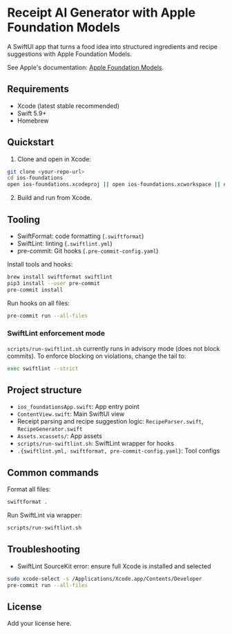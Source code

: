 # Receipt AI Generator with Apple Foundation Models

A SwiftUI app that turns a food idea into structured ingredients and recipe suggestions with Apple Foundation Models.

See Apple's documentation: [Apple Foundation Models](https://developer.apple.com/documentation/FoundationModels).

## Requirements
- Xcode (latest stable recommended)
- Swift 5.9+
- Homebrew

## Quickstart
1. Clone and open in Xcode:
```bash
git clone <your-repo-url>
cd ios-foundations
open ios-foundations.xcodeproj || open ios-foundations.xcworkspace || open .
```
2. Build and run from Xcode.

## Tooling
- SwiftFormat: code formatting (`.swiftformat`)
- SwiftLint: linting (`.swiftlint.yml`)
- pre-commit: Git hooks (`.pre-commit-config.yaml`)

Install tools and hooks:
```bash
brew install swiftformat swiftlint
pip3 install --user pre-commit
pre-commit install
```
Run hooks on all files:
```bash
pre-commit run --all-files
```

### SwiftLint enforcement mode
`scripts/run-swiftlint.sh` currently runs in advisory mode (does not block commits). To enforce blocking on violations, change the tail to:
```bash
exec swiftlint --strict
```

## Project structure
- `ios_foundationsApp.swift`: App entry point
- `ContentView.swift`: Main SwiftUI view
- Receipt parsing and recipe suggestion logic: `RecipeParser.swift`, `RecipeGenerator.swift`
- `Assets.xcassets/`: App assets
- `scripts/run-swiftlint.sh`: SwiftLint wrapper for hooks
- `.{swiftlint.yml, swiftformat, pre-commit-config.yaml}`: Tool configs

## Common commands
Format all files:
```bash
swiftformat .
```
Run SwiftLint via wrapper:
```bash
scripts/run-swiftlint.sh
```

## Troubleshooting
- SwiftLint SourceKit error: ensure full Xcode is installed and selected
```bash
sudo xcode-select -s /Applications/Xcode.app/Contents/Developer
pre-commit run --all-files
```

## License
Add your license here.
